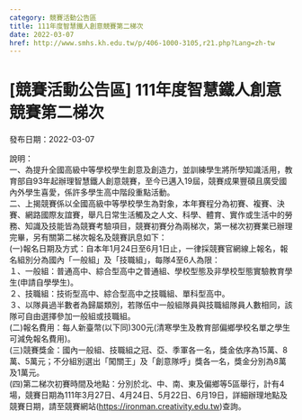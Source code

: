 ```yaml
---
category: 競賽活動公告區
title: 111年度智慧鐵人創意競賽第二梯次
date: 2022-03-07
href: http://www.smhs.kh.edu.tw/p/406-1000-3105,r21.php?Lang=zh-tw
---
```


# [競賽活動公告區] 111年度智慧鐵人創意競賽第二梯次

發布日期：2022-03-07

說明：  
一、為提升全國高級中等學校學生創意及創造力，並訓練學生將所學知識活用，教育部自93年起辦理智慧鐵人創意競賽，至今已邁入19屆，競賽成果豐碩且廣受國內外學生喜愛，係許多學生高中階段重點活動。  
二、上揭競賽係以全國高級中等學校學生為對象，本年賽程分為初賽、複賽、決賽、網路國際友誼賽，舉凡日常生活觸及之人文、科學、體育、實作或生活中的勞務、知識及技能皆為競賽考驗項目，競賽初賽分為兩梯次，第一梯次初賽業已辦理完畢，另有關第二梯次報名及競賽訊息如下：  
(一)報名日期及方式：自本年1月24日至6月1日止，一律採競賽官網線上報名，報名組別分為國內「一般組」及「技職組」，每隊4至6人為限：  
１、一般組：普通高中、綜合型高中之普通組、學校型態及非學校型態實驗教育學生(申請自學學生)。  
２、技職組：技術型高中、綜合型高中之技職組、單科型高中。  
３、以隊員過半數者為歸屬類別，若隊伍中一般組隊員與技職組隊員人數相同，該隊可自由選擇參加一般組或技職組。  
(二)報名費用：每人新臺幣(以下同)300元(清寒學生及教育部偏鄉學校名單之學生可減免報名費用)。  
(三)競賽獎金：國內一般組、技職組之冠、亞、季軍各一名，獎金依序為15萬、8萬、5萬元；不分組別選出「闖關王」及「創意隊呼」獎各一名，獎金分別為8萬及1萬元。  
(四)第二梯次初賽時間及地點：分別於北、中、南、東及偏鄉等5區舉行，計有4場，競賽日期為111年3月27日、4月24日、5月22日、6月19日，詳細辦理地點及競賽日期，請至競賽網站(https://ironman.creativity.edu.tw)查詢。

